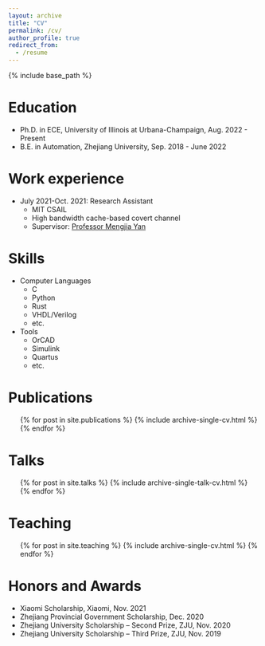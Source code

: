 ```yaml
---
layout: archive
title: "CV"
permalink: /cv/
author_profile: true
redirect_from:
  - /resume
---
```


{% include base_path %}

Education
======
* Ph.D. in ECE, University of Illinois at Urbana-Champaign, Aug. 2022 - Present
* B.E. in Automation, Zhejiang University, Sep. 2018 - June 2022

Work experience
======
* July 2021-Oct. 2021: Research Assistant
  * MIT CSAIL
  * High bandwidth cache-based covert channel
  * Supervisor: [Professor Mengjia Yan](https://people.csail.mit.edu/mengjia/)

Skills
======
* Computer Languages
  * C
  * Python
  * Rust
  * VHDL/Verilog
  * etc.
* Tools
  * OrCAD
  * Simulink
  * Quartus
  * etc.

Publications
======
  <ul>{% for post in site.publications %}
    {% include archive-single-cv.html %}
  {% endfor %}</ul>
  
Talks
======
  <ul>{% for post in site.talks %}
    {% include archive-single-talk-cv.html %}
  {% endfor %}</ul>
  
Teaching
======
  <ul>{% for post in site.teaching %}
    {% include archive-single-cv.html %}
  {% endfor %}</ul>

Honors and Awards
======
* Xiaomi Scholarship, Xiaomi, Nov. 2021
* Zhejiang Provincial Government Scholarship, Dec. 2020
* Zhejiang University Scholarship – Second Prize, ZJU, Nov. 2020
* Zhejiang University Scholarship – Third Prize, ZJU, Nov. 2019
